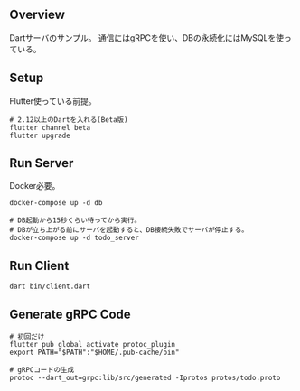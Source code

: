 ## Overview

Dartサーバのサンプル。
通信にはgRPCを使い、DBの永続化にはMySQLを使っている。

## Setup

Flutter使っている前提。

```
# 2.12以上のDartを入れる(Beta版)
flutter channel beta
flutter upgrade
```

## Run Server

Docker必要。

```
docker-compose up -d db

# DB起動から15秒くらい待ってから実行。
# DBが立ち上がる前にサーバを起動すると、DB接続失敗でサーバが停止する。
docker-compose up -d todo_server
```

## Run Client

```
dart bin/client.dart
```

## Generate gRPC Code

```
# 初回だけ
flutter pub global activate protoc_plugin
export PATH="$PATH":"$HOME/.pub-cache/bin"

# gRPCコードの生成
protoc --dart_out=grpc:lib/src/generated -Iprotos protos/todo.proto
```
